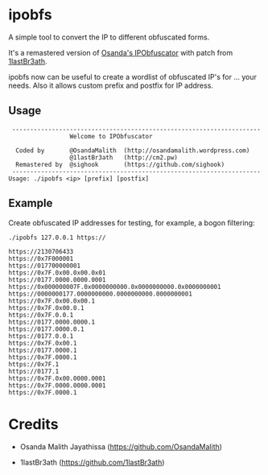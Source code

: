 # ipobfs

A simple tool to convert the IP to different obfuscated forms.

It's a remastered version of
[Osanda's IPObfuscator](https://github.com/OsandaMalith/IPObfuscator)
with patch from [1lastBr3ath](https://github.com/1lastBr3ath).

ipobfs now can be useful to create a wordlist of obfuscated IP's for
... your needs.
Also it allows custom prefix and postfix for IP address.

## Usage

```
 ---------------------------------------------------------------------
                 Welcome to IPObfuscator                              
                                                                      
  Coded by       @OsandaMalith  (http://osandamalith.wordpress.com)   
                 @1lastBr3ath   (http://cm2.pw)                       
  Remastered by  @sighook       (https://github.com/sighook)     
 ---------------------------------------------------------------------
Usage: ./ipobfs <ip> [prefix] [postfix]
```
## Example

Create obfuscated IP addresses for testing, for example, a bogon
filtering:

```
./ipobfs 127.0.0.1 https://

https://2130706433
https://0x7F000001
https://017700000001
https://0x7F.0x00.0x00.0x01
https://0177.0000.0000.0001
https://0x000000007F.0x0000000000.0x0000000000.0x0000000001
https://0000000177.0000000000.0000000000.0000000001
https://0x7F.0x00.0x00.1
https://0x7F.0x00.0.1
https://0x7F.0.0.1
https://0177.0000.0000.1
https://0177.0000.0.1
https://0177.0.0.1
https://0x7F.0x00.1
https://0177.0000.1
https://0x7F.0000.1
https://0x7F.1
https://0177.1
https://0x7F.0x00.0000.0001
https://0x7F.0000.0000.0001
https://0x7F.0000.1
```

# Credits

- Osanda Malith Jayathissa (https://github.com/OsandaMalith)

- 1lastBr3ath              (https://github.com/1lastBr3ath)

<!-- vim:sw=2:ts=2:sts=2:et:cc=72:tw=70
End of file. -->
